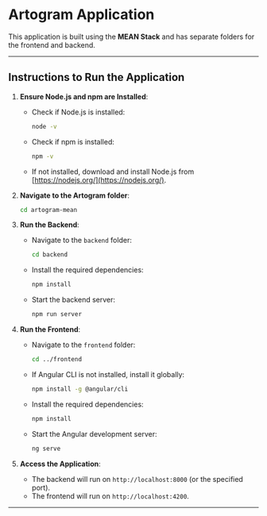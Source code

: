 # Artogram Application

This application is built using the **MEAN Stack** and has separate folders for the frontend and backend.

---

## Instructions to Run the Application

1. **Ensure Node.js and npm are Installed**:
   - Check if Node.js is installed:
     ```bash
     node -v
     ```
   - Check if npm is installed:
     ```bash
     npm -v
     ```
   - If not installed, download and install Node.js from [https://nodejs.org/](https://nodejs.org/).

2. **Navigate to the Artogram folder**:
   ```bash
   cd artogram-mean
   ```

3. **Run the Backend**:
   - Navigate to the `backend` folder:
     ```bash
     cd backend
     ```
   - Install the required dependencies:
     ```bash
     npm install
     ```
   - Start the backend server:
     ```bash
     npm run server
     ```

4. **Run the Frontend**:
   - Navigate to the `frontend` folder:
     ```bash
     cd ../frontend
     ```
   - If Angular CLI is not installed, install it globally:
     ```bash
     npm install -g @angular/cli
     ```
   - Install the required dependencies:
     ```bash
     npm install
     ```
   - Start the Angular development server:
     ```bash
     ng serve
     ```

5. **Access the Application**:
   - The backend will run on `http://localhost:8000` (or the specified port).
   - The frontend will run on `http://localhost:4200`.

---
